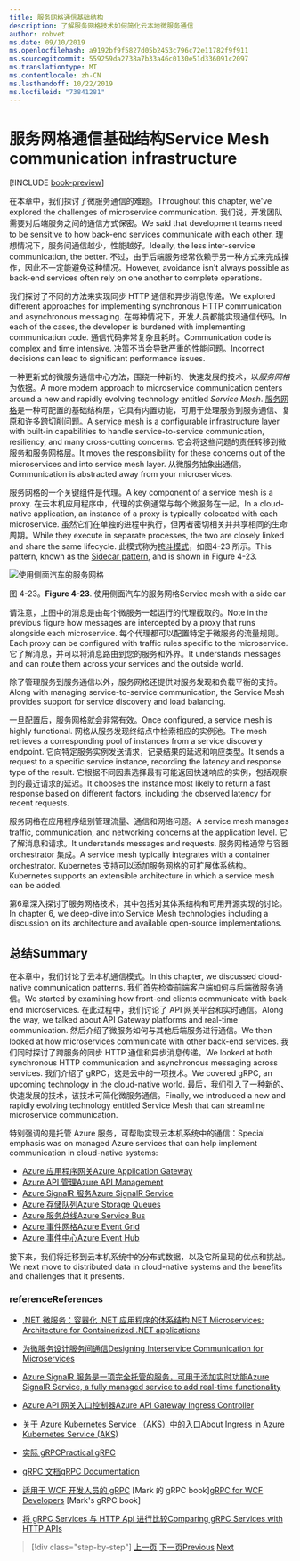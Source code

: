 ```yaml
---
title: 服务网格通信基础结构
description: 了解服务网格技术如何简化云本地微服务通信
author: robvet
ms.date: 09/10/2019
ms.openlocfilehash: a9192bf9f5827d05b2453c796c72e11782f9f911
ms.sourcegitcommit: 559259da2738a7b33a46c0130e51d336091c2097
ms.translationtype: MT
ms.contentlocale: zh-CN
ms.lasthandoff: 10/22/2019
ms.locfileid: "73841281"
---
```

# <a name="service-mesh-communication-infrastructure"></a><span data-ttu-id="d8ae5-103">服务网格通信基础结构</span><span class="sxs-lookup"><span data-stu-id="d8ae5-103">Service Mesh communication infrastructure</span></span>

[!INCLUDE [book-preview](../../../includes/book-preview.md)]

<span data-ttu-id="d8ae5-104">在本章中，我们探讨了微服务通信的难题。</span><span class="sxs-lookup"><span data-stu-id="d8ae5-104">Throughout this chapter, we've explored the challenges of microservice communication.</span></span> <span data-ttu-id="d8ae5-105">我们说，开发团队需要对后端服务之间的通信方式保密。</span><span class="sxs-lookup"><span data-stu-id="d8ae5-105">We said that development teams need to be sensitive to how back-end services communicate with each other.</span></span> <span data-ttu-id="d8ae5-106">理想情况下，服务间通信越少，性能越好。</span><span class="sxs-lookup"><span data-stu-id="d8ae5-106">Ideally, the less inter-service communication, the better.</span></span> <span data-ttu-id="d8ae5-107">不过，由于后端服务经常依赖于另一种方式来完成操作，因此不一定能避免这种情况。</span><span class="sxs-lookup"><span data-stu-id="d8ae5-107">However, avoidance isn't always possible as back-end services often rely on one another to complete operations.</span></span>

<span data-ttu-id="d8ae5-108">我们探讨了不同的方法来实现同步 HTTP 通信和异步消息传递。</span><span class="sxs-lookup"><span data-stu-id="d8ae5-108">We explored different approaches for implementing synchronous HTTP communication and asynchronous messaging.</span></span> <span data-ttu-id="d8ae5-109">在每种情况下，开发人员都能实现通信代码。</span><span class="sxs-lookup"><span data-stu-id="d8ae5-109">In each of the cases, the developer is burdened with implementing communication code.</span></span> <span data-ttu-id="d8ae5-110">通信代码非常复杂且耗时。</span><span class="sxs-lookup"><span data-stu-id="d8ae5-110">Communication code is complex and time intensive.</span></span> <span data-ttu-id="d8ae5-111">决策不当会导致严重的性能问题。</span><span class="sxs-lookup"><span data-stu-id="d8ae5-111">Incorrect decisions can lead to significant performance issues.</span></span>

<span data-ttu-id="d8ae5-112">一种更新式的微服务通信中心方法，围绕一种新的、快速发展的技术，以*服务网格*为依据。</span><span class="sxs-lookup"><span data-stu-id="d8ae5-112">A more modern approach to microservice communication centers around a new and rapidly evolving technology entitled *Service Mesh*.</span></span> <span data-ttu-id="d8ae5-113">[服务网格](https://www.nginx.com/blog/what-is-a-service-mesh/)是一种可配置的基础结构层，它具有内置功能，可用于处理服务到服务通信、复原和许多跨切削问题。</span><span class="sxs-lookup"><span data-stu-id="d8ae5-113">A [service mesh](https://www.nginx.com/blog/what-is-a-service-mesh/) is a configurable infrastructure layer with built-in capabilities to handle service-to-service communication, resiliency, and many cross-cutting concerns.</span></span> <span data-ttu-id="d8ae5-114">它会将这些问题的责任转移到微服务和服务网格层。</span><span class="sxs-lookup"><span data-stu-id="d8ae5-114">It moves the responsibility for these concerns out of the microservices and into service mesh layer.</span></span> <span data-ttu-id="d8ae5-115">从微服务抽象出通信。</span><span class="sxs-lookup"><span data-stu-id="d8ae5-115">Communication is abstracted away from your microservices.</span></span>

<span data-ttu-id="d8ae5-116">服务网格的一个关键组件是代理。</span><span class="sxs-lookup"><span data-stu-id="d8ae5-116">A key component of a service mesh is a proxy.</span></span> <span data-ttu-id="d8ae5-117">在云本机应用程序中，代理的实例通常与每个微服务在一起。</span><span class="sxs-lookup"><span data-stu-id="d8ae5-117">In a cloud-native application, an instance of a proxy is typically colocated with each microservice.</span></span> <span data-ttu-id="d8ae5-118">虽然它们在单独的进程中执行，但两者密切相关并共享相同的生命周期。</span><span class="sxs-lookup"><span data-stu-id="d8ae5-118">While they execute in separate processes, the two are closely linked and share the same lifecycle.</span></span> <span data-ttu-id="d8ae5-119">此模式称为[挎斗模式](https://docs.microsoft.com/azure/architecture/patterns/sidecar)，如图4-23 所示。</span><span class="sxs-lookup"><span data-stu-id="d8ae5-119">This pattern, known as the [Sidecar pattern](https://docs.microsoft.com/azure/architecture/patterns/sidecar), and is shown in Figure 4-23.</span></span>

![使用侧面汽车的服务网格](./media/service-mesh-with-side-car.png)

<span data-ttu-id="d8ae5-121">图 4-23。</span><span class="sxs-lookup"><span data-stu-id="d8ae5-121">**Figure 4-23**.</span></span> <span data-ttu-id="d8ae5-122">使用侧面汽车的服务网格</span><span class="sxs-lookup"><span data-stu-id="d8ae5-122">Service mesh with a side car</span></span>

<span data-ttu-id="d8ae5-123">请注意，上图中的消息是由每个微服务一起运行的代理截取的。</span><span class="sxs-lookup"><span data-stu-id="d8ae5-123">Note in the previous figure how messages are intercepted by a proxy that runs alongside each microservice.</span></span> <span data-ttu-id="d8ae5-124">每个代理都可以配置特定于微服务的流量规则。</span><span class="sxs-lookup"><span data-stu-id="d8ae5-124">Each proxy can be configured with traffic rules specific to the microservice.</span></span> <span data-ttu-id="d8ae5-125">它了解消息，并可以将消息路由到您的服务和外界。</span><span class="sxs-lookup"><span data-stu-id="d8ae5-125">It understands messages and can route them across your services and the outside world.</span></span>

<span data-ttu-id="d8ae5-126">除了管理服务到服务通信以外，服务网格还提供对服务发现和负载平衡的支持。</span><span class="sxs-lookup"><span data-stu-id="d8ae5-126">Along with managing service-to-service communication, the Service Mesh provides support for service discovery and load balancing.</span></span>

<span data-ttu-id="d8ae5-127">一旦配置后，服务网格就会非常有效。</span><span class="sxs-lookup"><span data-stu-id="d8ae5-127">Once configured, a service mesh is highly functional.</span></span> <span data-ttu-id="d8ae5-128">网格从服务发现终结点中检索相应的实例池。</span><span class="sxs-lookup"><span data-stu-id="d8ae5-128">The mesh retrieves a corresponding pool of instances from a service discovery endpoint.</span></span> <span data-ttu-id="d8ae5-129">它向特定服务实例发送请求，记录结果的延迟和响应类型。</span><span class="sxs-lookup"><span data-stu-id="d8ae5-129">It sends a request to a specific service instance, recording the latency and response type of the result.</span></span> <span data-ttu-id="d8ae5-130">它根据不同因素选择最有可能返回快速响应的实例，包括观察到的最近请求的延迟。</span><span class="sxs-lookup"><span data-stu-id="d8ae5-130">It chooses the instance most likely to return a fast response based on different factors, including the observed latency for recent requests.</span></span>

<span data-ttu-id="d8ae5-131">服务网格在应用程序级别管理流量、通信和网络问题。</span><span class="sxs-lookup"><span data-stu-id="d8ae5-131">A service mesh manages traffic, communication, and networking concerns at the application level.</span></span> <span data-ttu-id="d8ae5-132">它了解消息和请求。</span><span class="sxs-lookup"><span data-stu-id="d8ae5-132">It understands messages and requests.</span></span> <span data-ttu-id="d8ae5-133">服务网格通常与容器 orchestrator 集成。</span><span class="sxs-lookup"><span data-stu-id="d8ae5-133">A service mesh typically integrates with a container orchestrator.</span></span> <span data-ttu-id="d8ae5-134">Kubernetes 支持可以添加服务网格的可扩展体系结构。</span><span class="sxs-lookup"><span data-stu-id="d8ae5-134">Kubernetes supports an extensible architecture in which a service mesh can be added.</span></span>

<span data-ttu-id="d8ae5-135">第6章深入探讨了服务网格技术，其中包括对其体系结构和可用开源实现的讨论。</span><span class="sxs-lookup"><span data-stu-id="d8ae5-135">In chapter 6, we deep-dive into Service Mesh technologies including a discussion on its architecture and available open-source implementations.</span></span>

## <a name="summary"></a><span data-ttu-id="d8ae5-136">总结</span><span class="sxs-lookup"><span data-stu-id="d8ae5-136">Summary</span></span>

<span data-ttu-id="d8ae5-137">在本章中，我们讨论了云本机通信模式。</span><span class="sxs-lookup"><span data-stu-id="d8ae5-137">In this chapter, we discussed cloud-native communication patterns.</span></span> <span data-ttu-id="d8ae5-138">我们首先检查前端客户端如何与后端微服务通信。</span><span class="sxs-lookup"><span data-stu-id="d8ae5-138">We started by examining how front-end clients communicate with back-end microservices.</span></span> <span data-ttu-id="d8ae5-139">在此过程中，我们讨论了 API 网关平台和实时通信。</span><span class="sxs-lookup"><span data-stu-id="d8ae5-139">Along the way, we talked about API Gateway platforms and real-time communication.</span></span> <span data-ttu-id="d8ae5-140">然后介绍了微服务如何与其他后端服务进行通信。</span><span class="sxs-lookup"><span data-stu-id="d8ae5-140">We then looked at how microservices communicate with other back-end services.</span></span> <span data-ttu-id="d8ae5-141">我们同时探讨了跨服务的同步 HTTP 通信和异步消息传递。</span><span class="sxs-lookup"><span data-stu-id="d8ae5-141">We looked at both synchronous HTTP communication and asynchronous messaging across services.</span></span> <span data-ttu-id="d8ae5-142">我们介绍了 gRPC，这是云中的一项技术。</span><span class="sxs-lookup"><span data-stu-id="d8ae5-142">We covered gRPC, an upcoming technology in the cloud-native world.</span></span> <span data-ttu-id="d8ae5-143">最后，我们引入了一种新的、快速发展的技术，该技术可简化微服务通信。</span><span class="sxs-lookup"><span data-stu-id="d8ae5-143">Finally, we introduced a new and rapidly evolving technology entitled Service Mesh that can streamline microservice communication.</span></span>

<span data-ttu-id="d8ae5-144">特别强调的是托管 Azure 服务，可帮助实现云本机系统中的通信：</span><span class="sxs-lookup"><span data-stu-id="d8ae5-144">Special emphasis was on managed Azure services that can help implement communication in cloud-native systems:</span></span>

- [<span data-ttu-id="d8ae5-145">Azure 应用程序网关</span><span class="sxs-lookup"><span data-stu-id="d8ae5-145">Azure Application Gateway</span></span>](https://docs.microsoft.com/azure/application-gateway/overview)
- [<span data-ttu-id="d8ae5-146">Azure API 管理</span><span class="sxs-lookup"><span data-stu-id="d8ae5-146">Azure API Management</span></span>](https://azure.microsoft.com/services/api-management/)
- [<span data-ttu-id="d8ae5-147">Azure SignalR 服务</span><span class="sxs-lookup"><span data-stu-id="d8ae5-147">Azure SignalR Service</span></span>](https://azure.microsoft.com/services/signalr-service/)
- [<span data-ttu-id="d8ae5-148">Azure 存储队列</span><span class="sxs-lookup"><span data-stu-id="d8ae5-148">Azure Storage Queues</span></span>](https://docs.microsoft.com/azure/storage/queues/storage-queues-introduction)
- [<span data-ttu-id="d8ae5-149">Azure 服务总线</span><span class="sxs-lookup"><span data-stu-id="d8ae5-149">Azure Service Bus</span></span>](https://docs.microsoft.com/azure/service-bus-messaging/service-bus-messaging-overview)
- [<span data-ttu-id="d8ae5-150">Azure 事件网格</span><span class="sxs-lookup"><span data-stu-id="d8ae5-150">Azure Event Grid</span></span>](https://docs.microsoft.com/azure/event-grid/overview)
- [<span data-ttu-id="d8ae5-151">Azure 事件中心</span><span class="sxs-lookup"><span data-stu-id="d8ae5-151">Azure Event Hub</span></span>](https://azure.microsoft.com/services/event-hubs/)

<span data-ttu-id="d8ae5-152">接下来，我们将迁移到云本机系统中的分布式数据，以及它所呈现的优点和挑战。</span><span class="sxs-lookup"><span data-stu-id="d8ae5-152">We next move to distributed data in cloud-native systems and the benefits and challenges that it presents.</span></span>

### <a name="references"></a><span data-ttu-id="d8ae5-153">reference</span><span class="sxs-lookup"><span data-stu-id="d8ae5-153">References</span></span>

- [<span data-ttu-id="d8ae5-154">.NET 微服务：容器化 .NET 应用程序的体系结构</span><span class="sxs-lookup"><span data-stu-id="d8ae5-154">.NET Microservices: Architecture for Containerized .NET applications</span></span>](https://dotnet.microsoft.com/download/thank-you/microservices-architecture-ebook)

- [<span data-ttu-id="d8ae5-155">为微服务设计服务间通信</span><span class="sxs-lookup"><span data-stu-id="d8ae5-155">Designing Interservice Communication for Microservices</span></span>](https://docs.microsoft.com/azure/architecture/microservices/design/interservice-communication)

- [<span data-ttu-id="d8ae5-156">Azure SignalR 服务是一项完全托管的服务，可用于添加实时功能</span><span class="sxs-lookup"><span data-stu-id="d8ae5-156">Azure SignalR Service, a fully managed service to add real-time functionality</span></span>](https://azure.microsoft.com/blog/azure-signalr-service-a-fully-managed-service-to-add-real-time-functionality/)

- [<span data-ttu-id="d8ae5-157">Azure API 网关入口控制器</span><span class="sxs-lookup"><span data-stu-id="d8ae5-157">Azure API Gateway Ingress Controller</span></span>](https://azure.github.io/application-gateway-kubernetes-ingress/)

- [<span data-ttu-id="d8ae5-158">关于 Azure Kubernetes Service （AKS）中的入口</span><span class="sxs-lookup"><span data-stu-id="d8ae5-158">About Ingress in Azure Kubernetes Service (AKS)</span></span>](https://vincentlauzon.com/2018/10/10/about-ingress-in-azure-kubernetes-service-aks/)

- [<span data-ttu-id="d8ae5-159">实际 gRPC</span><span class="sxs-lookup"><span data-stu-id="d8ae5-159">Practical gRPC</span></span>](https://www.worldcat.org/title/practical-grpc/oclc/1042342319)

- [<span data-ttu-id="d8ae5-160">gRPC 文档</span><span class="sxs-lookup"><span data-stu-id="d8ae5-160">gRPC Documentation</span></span>](https://grpc.io/docs/guides/)

- <span data-ttu-id="d8ae5-161">[适用于 WCF 开发人员的 gRPC](https://bing.com) [Mark 的 gRPC book]</span><span class="sxs-lookup"><span data-stu-id="d8ae5-161">[gRPC for WCF Developers](https://bing.com) [Mark's gRPC book]</span></span>

- [<span data-ttu-id="d8ae5-162">将 gRPC Services 与 HTTP Api 进行比较</span><span class="sxs-lookup"><span data-stu-id="d8ae5-162">Comparing gRPC Services with HTTP APIs</span></span>](https://docs.microsoft.com/aspnet/core/grpc/comparison?view=aspnetcore-3.0)

>[!div class="step-by-step"]
><span data-ttu-id="d8ae5-163">[上一页](rest-grpc.md)
>[下一页](distributed-data.md)</span><span class="sxs-lookup"><span data-stu-id="d8ae5-163">[Previous](rest-grpc.md)
[Next](distributed-data.md)</span></span>
